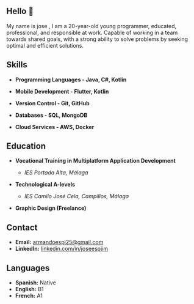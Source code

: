 ## Hello 👋

My name is jose , I am a 20-year-old young programmer, educated, professional, and responsible at work. Capable of working in a team towards shared goals, with a strong ability to solve problems by seeking optimal and efficient solutions.

## Skills

- **Programming Languages - Java, C#, Kotlin**

- **Mobile Development - Flutter, Kotlin**

- **Version Control - Git, GitHub**

- **Databases - SQL, MongoDB**

- **Cloud Services - AWS, Docker**
  
## Education

- **Vocational Training in Multiplatform Application Development**
  - *IES Portada Alta, Málaga*

- **Technological A-levels**
  - *IES Camilo José Cela, Campillos, Málaga*

- **Graphic Design (Freelance)**
    
## Contact

- **Email:** armandoespi25@gmail.com
- **LinkedIn:** [linkedin.com/in/joseespjim](https://www.linkedin.com/in/joseespjim)

## Languages

- **Spanish:** Native
- **English:** B1
- **French:** A1
